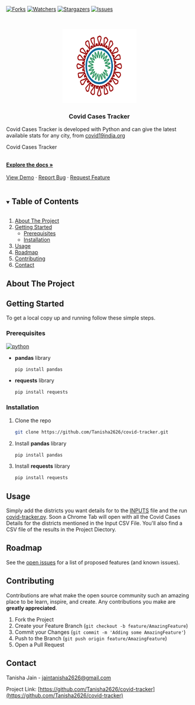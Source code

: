 [![Forks][forks-shield]][forks-url]
[![Watchers][watchers-shield]][watchers-url]
[![Stargazers][stars-shield]][stars-url]
[![Issues][issues-shield]][issues-url]


<!-- PROJECT LOGO -->
<br />
<p align="center">
  <a href="https://github.com/Tanisha2626/covid-tracker">
    <img src="images/myLogo.gif" alt="Logo" width="200" height="200">
  </a>

  <h3 align="center">Covid Cases Tracker</h3>

  <p align="center">
    <p>Covid Cases Tracker is developed with Python and can give the latest available stats for any city, from <a href=https://www.covid19india.org> covid19india.org </a> </p>
    <p>Covid Cases Tracker</p>
    <br />
    <a href="https://github.com/Tanisha2626/covid-tracker"><strong>Explore the docs »</strong></a>
    <br />
    <br />
    <a href="https://github.com/Tanisha2626/covid-tracker">View Demo</a>
    ·
    <a href="https://github.com/Tanisha2626/covid-tracker/issues">Report Bug</a>
    ·
    <a href="https://github.com/Tanisha2626/covid-tracker/issues">Request Feature</a>
  </p>
</p>



<!-- TABLE OF CONTENTS -->
<details open="open">
  <summary><h2 style="display: inline-block">Table of Contents</h2></summary>
  <ol>
    <li>
      <a href="#about-the-project">About The Project</a>
    </li>
    <li>
      <a href="#getting-started">Getting Started</a>
      <ul>
        <li><a href="#prerequisites">Prerequisites</a></li>
        <li><a href="#installation">Installation</a></li>
      </ul>
    </li>
    <li><a href="#usage">Usage</a></li>
    <li><a href="#roadmap">Roadmap</a></li>
    <li><a href="#contributing">Contributing</a></li>
    <li><a href="#contact">Contact</a></li>
  </ol>
</details>




<!-- ABOUT THE PROJECT -->
## About The Project


<!-- GETTING STARTED -->
## Getting Started


To get a local copy up and running follow these simple steps.

### Prerequisites
[![python][python-version]][python-url]

* __pandas__ library
  ```sh
  pip install pandas
  ```
* __requests__ library
  ```sh
  pip install requests
  ```
  

### Installation

1. Clone the repo
   ```sh
   git clone https://github.com/Tanisha2626/covid-tracker.git
   ```
2. Install __pandas__ library
   ```sh
   pip install pandas
   ```
3. Install __requests__ library
   ```sh
   pip install requests
   ```



<!-- USAGE EXAMPLES -->
## Usage

Simply add the districts you want details for to the [INPUTS](inputs.csv) file and the run [covid-tracker.py](covid-tracker.py). Soon a Chrome Tab will open with all the Covid Cases Details for the districts mentioned in the Input CSV File. You'll also find a CSV file of the results in the Project Diectory.



<!-- ROADMAP -->
## Roadmap

See the [open issues](https://github.com/Tanisha2626/covid-tracker/issues) for a list of proposed features (and known issues).



<!-- CONTRIBUTING -->
## Contributing

Contributions are what make the open source community such an amazing place to be learn, inspire, and create. Any contributions you make are **greatly appreciated**.

1. Fork the Project
2. Create your Feature Branch (`git checkout -b feature/AmazingFeature`)
3. Commit your Changes (`git commit -m 'Adding some AmazingFeature'`)
4. Push to the Branch (`git push origin feature/AmazingFeature`)
5. Open a Pull Request



<!-- CONTACT -->
## Contact

Tanisha Jain - jaintanisha2626@gmail.com


Project Link: [https://github.com/Tanisha2626/covid-tracker](https://github.com/Tanisha2626/covid-tracker)

<!-- MARKDOWN LINKS & IMAGES -->
<!-- https://www.markdownguide.org/basic-syntax/#reference-style-links -->
[watchers-shield]: https://img.shields.io/github/watchers/Tanisha2626/covid-tracker?style=for-the-badge
[watchers-url]: https://github.com/Tanisha2626/covid-tracker/watchers
[forks-shield]: https://img.shields.io/github/forks/Tanisha2626/covid-tracker?style=for-the-badge
[forks-url]: https://github.com/Tanisha2626/covid-tracker/network/members
[stars-shield]: https://img.shields.io/github/stars/Tanisha2626/covid-tracker?style=for-the-badge
[stars-url]: https://github.com/Tanisha2626/covid-tracker/stargazers
[issues-shield]: https://img.shields.io/github/issues/Tanisha2626/covid-tracker?style=for-the-badge
[issues-url]: https://github.com/Tanisha2626/covid-tracker/issues
[python-version]: https://img.shields.io/pypi/pyversions/pandas?label=Python%20Version%20Required&style=for-the-badge
[python-url]: https://www.python.org/downloads/